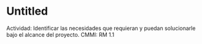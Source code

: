 # Untitled

Actividad: Identificar las necesidades que requieran y puedan solucionarle bajo el alcance del proyecto.
CMMI: RM 1.1